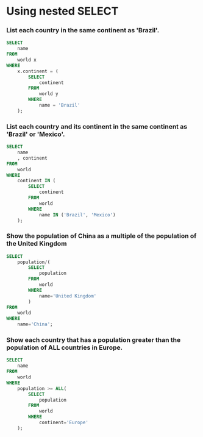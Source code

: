 # Using nested SELECT

### List each country in the same continent as 'Brazil'.
```sql
SELECT
    name
FROM
    world x
WHERE
    x.continent = (
        SELECT
            continent
        FROM
            world y
        WHERE
            name = 'Brazil'
    );
```

### List each country and its continent in the same continent as 'Brazil' or 'Mexico'.
```sql
SELECT
    name
    , continent
FROM
    world
WHERE
    continent IN (
        SELECT
            continent
        FROM
            world
        WHERE
            name IN ('Brazil', 'Mexico')
    );
```

### Show the population of China as a multiple of the population of the United Kingdom
```sql
SELECT
    population/(
        SELECT
            population
        FROM
            world
        WHERE
            name='United Kingdom'
        )
FROM
    world
WHERE
    name='China';
```

### Show each country that has a population greater than the population of ALL countries in Europe.
```sql
SELECT
    name
FROM
    world
WHERE
    population >= ALL(
        SELECT
            population
        FROM
            world
        WHERE
            continent='Europe'
    );
```